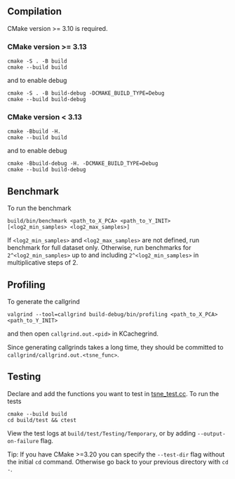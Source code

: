 ## Compilation
CMake version >= 3.10 is required.

### CMake version >= 3.13
```shell
cmake -S . -B build
cmake --build build
```
and to enable debug
```shell
cmake -S . -B build-debug -DCMAKE_BUILD_TYPE=Debug
cmake --build build-debug
```

### CMake version < 3.13
```shell
cmake -Bbuild -H.
cmake --build build
```
and to enable debug
```shell
cmake -Bbuild-debug -H. -DCMAKE_BUILD_TYPE=Debug
cmake --build build-debug
```

## Benchmark

To run the benchmark
```shell
build/bin/benchmark <path_to_X_PCA> <path_to_Y_INIT> [<log2_min_samples> <log2_max_samples>] 
```
If `<log2_min_samples>` and `<log2_max_samples>` are not defined, run benchmark for full dataset only. Otherwise, run benchmarks for `2^<log2_min_samples>` up to and including `2^<log2_min_samples>` in multiplicative steps of $2$.

## Profiling

To generate the callgrind
```shell
valgrind --tool=callgrind build-debug/bin/profiling <path_to_X_PCA> <path_to_Y_INIT>
```
and then open `callgrind.out.<pid>` in KCachegrind.

Since generating callgrinds takes a long time, they should be committed to `callgrind/callgrind.out.<tsne_func>`.

## Testing

Declare and add the functions you want to test in [tsne_test.cc](test/tsne_test.cc).
To run the tests
```shell
cmake --build build
cd build/test && ctest
```
View the test logs at `build/test/Testing/Temporary`, or by adding `--output-on-failure` flag.

Tip: If you have CMake >=3.20 you can specify the `--test-dir` flag without the initial `cd` command. Otherwise go back to your previous directory with `cd -`.
